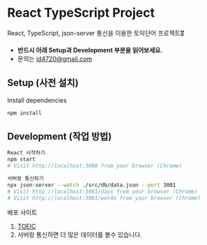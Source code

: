 # React TypeScript Project

React, TypeScript, json-server 통신을 이용한 토익단어 프로젝트🎖

- **반드시 아래 Setup과 Development 부분을 읽어보세요.**
- 문의는 id4720@gmail.com

## Setup (사전 설치)

Install dependencies

```sh
npm install
```

## Development (작업 방법)

```sh
React 시작하기
npm start
# Visit http://localhost:3000 from your browser (Chrome)
```

```sh
서버랑 통신하기
npx json-server --watch ./src/db/data.json --port 3001
# Visit http://localhost:3001/days from your browser (Chrome)
# Visit http://localhost:3001/words from your browser (Chrome)
```

배포 사이트
1. [TOEIC](https://master--euphonious-lily-276dfb.netlify.app/)
2. 서버랑 통신하면 더 많은 데이터를 볼수 있습니다.